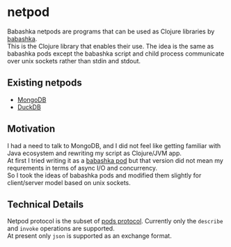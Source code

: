 # netpod

Babashka netpods are programs that can be used as Clojure libraries by [babashka](https://babashka.org/).  
This is the Clojure library that enables their use. 
The idea is the same as babashka pods except the babashka script and child process communicate over unix sockets rather than stdin and stdout.

## Existing netpods

* [MongoDB](https://github.com/jlabath/netpod-mongo)
* [DuckDB](https://github.com/jlabath/netpod-duckdb)

## Motivation

I had a need to talk to MongoDB, and I did not feel like getting familiar with Java ecosystem and rewriting my script as Clojure/JVM app.  
At first I tried writing it as a [babashka pod](https://github.com/babashka/pods) but that version did not mean my requrements in terms of async I/O and concurrency.  
So I took the ideas of babashka pods and modified them slightly for client/server model based on unix sockets.  

## Technical Details

Netpod protocol is the subset of [pods protocol](https://github.com/babashka/pods/blob/master/README.md#the-protocol). Currently only the `describe` and `invoke` operations are supported.  
At present only `json` is supported as an exchange format.
